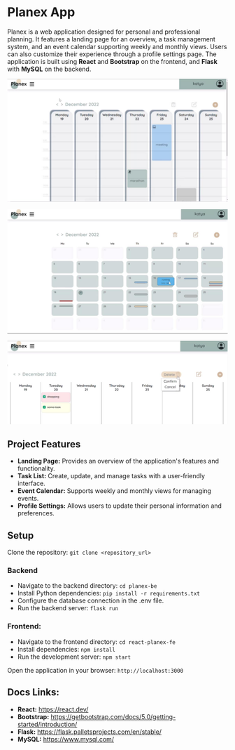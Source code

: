 # Planex App
Planex is a web application designed for personal and professional planning. 
It features a landing page for an overview, a task management system, and an event calendar supporting weekly and monthly views. Users can also customize their experience through a profile settings page. 
The application is built using **React** and **Bootstrap** on the frontend, and **Flask** with **MySQL** on the backend.

![Screenshot of Event Week Calendar](./week_calendar.jpg)

![Screenshot of Event Month Calendar](./month_calendar.jpg)

![Screenshot of Tasks](./tasks.jpg)

## Project Features

- **Landing Page:** Provides an overview of the application's features and functionality.
- **Task List:** Create, update, and manage tasks with a user-friendly interface.
- **Event Calendar:** Supports weekly and monthly views for managing events.
- **Profile Settings:** Allows users to update their personal information and preferences.

## Setup

Clone the repository: `git clone <repository_url>`

### Backend
- Navigate to the backend directory: `cd planex-be`
- Install Python dependencies: `pip install -r requirements.txt`
- Configure the database connection in the .env file.
- Run the backend server: `flask run`

### Frontend:
- Navigate to the frontend directory: `cd react-planex-fe`
- Install dependencies: `npm install`
- Run the development server: `npm start`

Open the application in your browser: `http://localhost:3000`

## Docs Links:
- **React:** https://react.dev/
- **Bootstrap:** https://getbootstrap.com/docs/5.0/getting-started/introduction/
- **Flask:** https://flask.palletsprojects.com/en/stable/
- **MySQL:** https://www.mysql.com/
